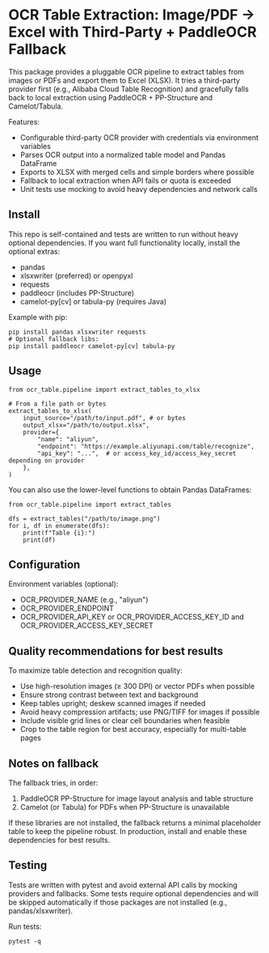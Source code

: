 # OCR Table Extraction: Image/PDF → Excel with Third-Party + PaddleOCR Fallback

This package provides a pluggable OCR pipeline to extract tables from images or PDFs and export them to Excel (XLSX). It tries a third-party provider first (e.g., Alibaba Cloud Table Recognition) and gracefully falls back to local extraction using PaddleOCR + PP-Structure and Camelot/Tabula.

Features:
- Configurable third-party OCR provider with credentials via environment variables
- Parses OCR output into a normalized table model and Pandas DataFrame
- Exports to XLSX with merged cells and simple borders where possible
- Fallback to local extraction when API fails or quota is exceeded
- Unit tests use mocking to avoid heavy dependencies and network calls

## Install

This repo is self-contained and tests are written to run without heavy optional dependencies. If you want full functionality locally, install the optional extras:

- pandas
- xlsxwriter (preferred) or openpyxl
- requests
- paddleocr (includes PP-Structure)
- camelot-py[cv] or tabula-py (requires Java)

Example with pip:

```
pip install pandas xlsxwriter requests
# Optional fallback libs:
pip install paddleocr camelot-py[cv] tabula-py
```

## Usage

```
from ocr_table.pipeline import extract_tables_to_xlsx

# From a file path or bytes
extract_tables_to_xlsx(
    input_source="/path/to/input.pdf", # or bytes
    output_xlsx="/path/to/output.xlsx",
    provider={
        "name": "aliyun",
        "endpoint": "https://example.aliyunapi.com/table/recognize",
        "api_key": "...",  # or access_key_id/access_key_secret depending on provider
    },
)
```

You can also use the lower-level functions to obtain Pandas DataFrames:

```
from ocr_table.pipeline import extract_tables

dfs = extract_tables("/path/to/image.png")
for i, df in enumerate(dfs):
    print(f"Table {i}:")
    print(df)
```

## Configuration

Environment variables (optional):
- OCR_PROVIDER_NAME (e.g., "aliyun")
- OCR_PROVIDER_ENDPOINT
- OCR_PROVIDER_API_KEY or OCR_PROVIDER_ACCESS_KEY_ID and OCR_PROVIDER_ACCESS_KEY_SECRET

## Quality recommendations for best results

To maximize table detection and recognition quality:
- Use high-resolution images (≥ 300 DPI) or vector PDFs when possible
- Ensure strong contrast between text and background
- Keep tables upright; deskew scanned images if needed
- Avoid heavy compression artifacts; use PNG/TIFF for images if possible
- Include visible grid lines or clear cell boundaries when feasible
- Crop to the table region for best accuracy, especially for multi-table pages

## Notes on fallback

The fallback tries, in order:
1) PaddleOCR PP-Structure for image layout analysis and table structure
2) Camelot (or Tabula) for PDFs when PP-Structure is unavailable

If these libraries are not installed, the fallback returns a minimal placeholder table to keep the pipeline robust. In production, install and enable these dependencies for best results.

## Testing

Tests are written with pytest and avoid external API calls by mocking providers and fallbacks. Some tests require optional dependencies and will be skipped automatically if those packages are not installed (e.g., pandas/xlsxwriter).

Run tests:

```
pytest -q
```
